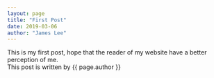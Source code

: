 ```yaml
---
layout: page
title: "First Post"
date: 2019-03-06
author: "James Lee"
---
```

This is my first post, hope that the reader of my website have a better perception of me. 
<br> This post is written by {{ page.author }}
